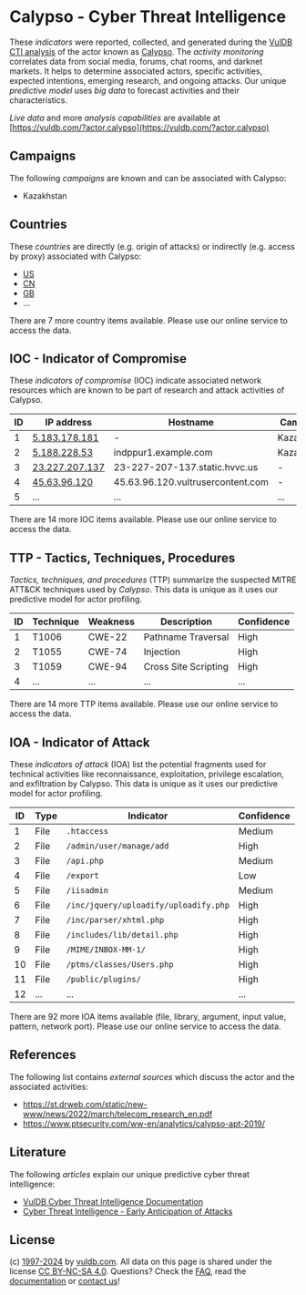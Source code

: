# Calypso - Cyber Threat Intelligence

These _indicators_ were reported, collected, and generated during the [VulDB CTI analysis](https://vuldb.com/?kb.cti) of the actor known as [Calypso](https://vuldb.com/?actor.calypso). The _activity monitoring_ correlates data from social media, forums, chat rooms, and darknet markets. It helps to determine associated actors, specific activities, expected intentions, emerging research, and ongoing attacks. Our unique _predictive model_ uses _big data_ to forecast activities and their characteristics.

_Live data_ and more _analysis capabilities_ are available at [https://vuldb.com/?actor.calypso](https://vuldb.com/?actor.calypso)

## Campaigns

The following _campaigns_ are known and can be associated with Calypso:

* Kazakhstan

## Countries

These _countries_ are directly (e.g. origin of attacks) or indirectly (e.g. access by proxy) associated with Calypso:

* [US](https://vuldb.com/?country.us)
* [CN](https://vuldb.com/?country.cn)
* [GB](https://vuldb.com/?country.gb)
* ...

There are 7 more country items available. Please use our online service to access the data.

## IOC - Indicator of Compromise

These _indicators of compromise_ (IOC) indicate associated network resources which are known to be part of research and attack activities of Calypso.

ID | IP address | Hostname | Campaign | Confidence
-- | ---------- | -------- | -------- | ----------
1 | [5.183.178.181](https://vuldb.com/?ip.5.183.178.181) | - | Kazakhstan | High
2 | [5.188.228.53](https://vuldb.com/?ip.5.188.228.53) | indppur1.example.com | Kazakhstan | High
3 | [23.227.207.137](https://vuldb.com/?ip.23.227.207.137) | 23-227-207-137.static.hvvc.us | - | High
4 | [45.63.96.120](https://vuldb.com/?ip.45.63.96.120) | 45.63.96.120.vultrusercontent.com | - | High
5 | ... | ... | ... | ...

There are 14 more IOC items available. Please use our online service to access the data.

## TTP - Tactics, Techniques, Procedures

_Tactics, techniques, and procedures_ (TTP) summarize the suspected MITRE ATT&CK techniques used by _Calypso_. This data is unique as it uses our predictive model for actor profiling.

ID | Technique | Weakness | Description | Confidence
-- | --------- | -------- | ----------- | ----------
1 | T1006 | CWE-22 | Pathname Traversal | High
2 | T1055 | CWE-74 | Injection | High
3 | T1059 | CWE-94 | Cross Site Scripting | High
4 | ... | ... | ... | ...

There are 14 more TTP items available. Please use our online service to access the data.

## IOA - Indicator of Attack

These _indicators of attack_ (IOA) list the potential fragments used for technical activities like reconnaissance, exploitation, privilege escalation, and exfiltration by Calypso. This data is unique as it uses our predictive model for actor profiling.

ID | Type | Indicator | Confidence
-- | ---- | --------- | ----------
1 | File | `.htaccess` | Medium
2 | File | `/admin/user/manage/add` | High
3 | File | `/api.php` | Medium
4 | File | `/export` | Low
5 | File | `/iisadmin` | Medium
6 | File | `/inc/jquery/uploadify/uploadify.php` | High
7 | File | `/inc/parser/xhtml.php` | High
8 | File | `/includes/lib/detail.php` | High
9 | File | `/MIME/INBOX-MM-1/` | High
10 | File | `/ptms/classes/Users.php` | High
11 | File | `/public/plugins/` | High
12 | ... | ... | ...

There are 92 more IOA items available (file, library, argument, input value, pattern, network port). Please use our online service to access the data.

## References

The following list contains _external sources_ which discuss the actor and the associated activities:

* https://st.drweb.com/static/new-www/news/2022/march/telecom_research_en.pdf
* https://www.ptsecurity.com/ww-en/analytics/calypso-apt-2019/

## Literature

The following _articles_ explain our unique predictive cyber threat intelligence:

* [VulDB Cyber Threat Intelligence Documentation](https://vuldb.com/?kb.cti)
* [Cyber Threat Intelligence - Early Anticipation of Attacks](https://www.scip.ch/en/?labs.20201022)

## License

(c) [1997-2024](https://vuldb.com/?kb.changelog) by [vuldb.com](https://vuldb.com/?kb.about). All data on this page is shared under the license [CC BY-NC-SA 4.0](https://creativecommons.org/licenses/by-nc-sa/4.0/). Questions? Check the [FAQ](https://vuldb.com/?kb.faq), read the [documentation](https://vuldb.com/?kb) or [contact us](https://vuldb.com/?contact)!
